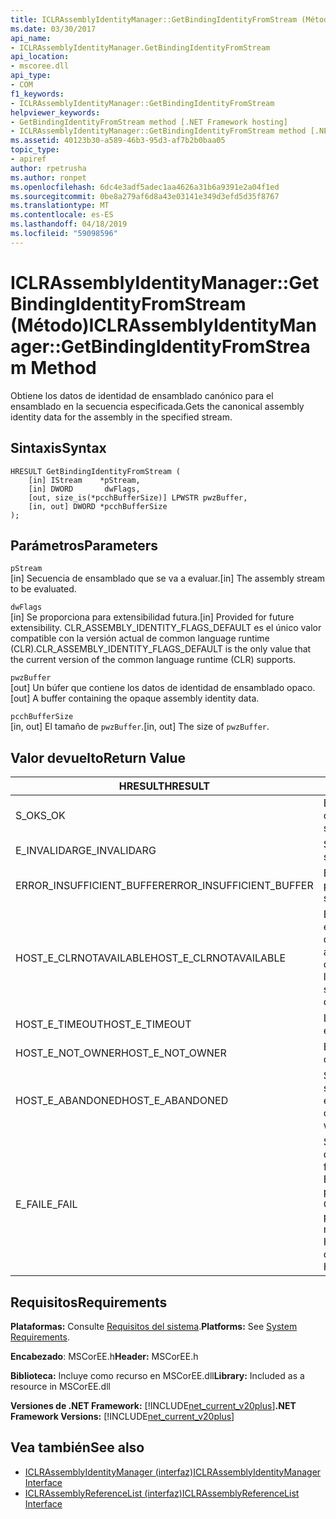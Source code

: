 ```yaml
---
title: ICLRAssemblyIdentityManager::GetBindingIdentityFromStream (Método)
ms.date: 03/30/2017
api_name:
- ICLRAssemblyIdentityManager.GetBindingIdentityFromStream
api_location:
- mscoree.dll
api_type:
- COM
f1_keywords:
- ICLRAssemblyIdentityManager::GetBindingIdentityFromStream
helpviewer_keywords:
- GetBindingIdentityFromStream method [.NET Framework hosting]
- ICLRAssemblyIdentityManager::GetBindingIdentityFromStream method [.NET Framework hosting]
ms.assetid: 40123b30-a589-46b3-95d3-af7b2b0baa05
topic_type:
- apiref
author: rpetrusha
ms.author: ronpet
ms.openlocfilehash: 6dc4e3adf5adec1aa4626a31b6a9391e2a04f1ed
ms.sourcegitcommit: 0be8a279af6d8a43e03141e349d3efd5d35f8767
ms.translationtype: MT
ms.contentlocale: es-ES
ms.lasthandoff: 04/18/2019
ms.locfileid: "59098596"
---
```

# <a name="iclrassemblyidentitymanagergetbindingidentityfromstream-method"></a><span data-ttu-id="6e347-102">ICLRAssemblyIdentityManager::GetBindingIdentityFromStream (Método)</span><span class="sxs-lookup"><span data-stu-id="6e347-102">ICLRAssemblyIdentityManager::GetBindingIdentityFromStream Method</span></span>
<span data-ttu-id="6e347-103">Obtiene los datos de identidad de ensamblado canónico para el ensamblado en la secuencia especificada.</span><span class="sxs-lookup"><span data-stu-id="6e347-103">Gets the canonical assembly identity data for the assembly in the specified stream.</span></span>  
  
## <a name="syntax"></a><span data-ttu-id="6e347-104">Sintaxis</span><span class="sxs-lookup"><span data-stu-id="6e347-104">Syntax</span></span>  
  
```  
HRESULT GetBindingIdentityFromStream (  
    [in] IStream    *pStream,  
    [in] DWORD       dwFlags,  
    [out, size_is(*pcchBufferSize)] LPWSTR pwzBuffer,  
    [in, out] DWORD *pcchBufferSize  
);  
```  
  
## <a name="parameters"></a><span data-ttu-id="6e347-105">Parámetros</span><span class="sxs-lookup"><span data-stu-id="6e347-105">Parameters</span></span>  
 `pStream`  
 <span data-ttu-id="6e347-106">[in] Secuencia de ensamblado que se va a evaluar.</span><span class="sxs-lookup"><span data-stu-id="6e347-106">[in] The assembly stream to be evaluated.</span></span>  
  
 `dwFlags`  
 <span data-ttu-id="6e347-107">[in] Se proporciona para extensibilidad futura.</span><span class="sxs-lookup"><span data-stu-id="6e347-107">[in] Provided for future extensibility.</span></span> <span data-ttu-id="6e347-108">CLR_ASSEMBLY_IDENTITY_FLAGS_DEFAULT es el único valor compatible con la versión actual de common language runtime (CLR).</span><span class="sxs-lookup"><span data-stu-id="6e347-108">CLR_ASSEMBLY_IDENTITY_FLAGS_DEFAULT is the only value that the current version of the common language runtime (CLR) supports.</span></span>  
  
 `pwzBuffer`  
 <span data-ttu-id="6e347-109">[out] Un búfer que contiene los datos de identidad de ensamblado opaco.</span><span class="sxs-lookup"><span data-stu-id="6e347-109">[out] A buffer containing the opaque assembly identity data.</span></span>  
  
 `pcchBufferSize`  
 <span data-ttu-id="6e347-110">[in, out] El tamaño de `pwzBuffer`.</span><span class="sxs-lookup"><span data-stu-id="6e347-110">[in, out] The size of `pwzBuffer`.</span></span>  
  
## <a name="return-value"></a><span data-ttu-id="6e347-111">Valor devuelto</span><span class="sxs-lookup"><span data-stu-id="6e347-111">Return Value</span></span>  
  
|<span data-ttu-id="6e347-112">HRESULT</span><span class="sxs-lookup"><span data-stu-id="6e347-112">HRESULT</span></span>|<span data-ttu-id="6e347-113">Descripción</span><span class="sxs-lookup"><span data-stu-id="6e347-113">Description</span></span>|  
|-------------|-----------------|  
|<span data-ttu-id="6e347-114">S_OK</span><span class="sxs-lookup"><span data-stu-id="6e347-114">S_OK</span></span>|<span data-ttu-id="6e347-115">El método se devolvió correctamente.</span><span class="sxs-lookup"><span data-stu-id="6e347-115">The method returned successfully.</span></span>|  
|<span data-ttu-id="6e347-116">E_INVALIDARG</span><span class="sxs-lookup"><span data-stu-id="6e347-116">E_INVALIDARG</span></span>|<span data-ttu-id="6e347-117">Suministrado `pStream` es null.</span><span class="sxs-lookup"><span data-stu-id="6e347-117">The supplied `pStream` is null.</span></span>|  
|<span data-ttu-id="6e347-118">ERROR_INSUFFICIENT_BUFFER</span><span class="sxs-lookup"><span data-stu-id="6e347-118">ERROR_INSUFFICIENT_BUFFER</span></span>|<span data-ttu-id="6e347-119">El tamaño de `pwzBuffer` es demasiado pequeño.</span><span class="sxs-lookup"><span data-stu-id="6e347-119">The size of `pwzBuffer` is too small.</span></span>|  
|<span data-ttu-id="6e347-120">HOST_E_CLRNOTAVAILABLE</span><span class="sxs-lookup"><span data-stu-id="6e347-120">HOST_E_CLRNOTAVAILABLE</span></span>|<span data-ttu-id="6e347-121">El CLR no se ha cargado en un proceso o el CLR se encuentra en un estado en el que no se puede ejecutar código administrado o procesar la llamada correctamente.</span><span class="sxs-lookup"><span data-stu-id="6e347-121">The CLR has not been loaded into a process, or the CLR is in a state in which it cannot run managed code or process the call successfully.</span></span>|  
|<span data-ttu-id="6e347-122">HOST_E_TIMEOUT</span><span class="sxs-lookup"><span data-stu-id="6e347-122">HOST_E_TIMEOUT</span></span>|<span data-ttu-id="6e347-123">La llamada ha agotado el tiempo de espera.</span><span class="sxs-lookup"><span data-stu-id="6e347-123">The call timed out.</span></span>|  
|<span data-ttu-id="6e347-124">HOST_E_NOT_OWNER</span><span class="sxs-lookup"><span data-stu-id="6e347-124">HOST_E_NOT_OWNER</span></span>|<span data-ttu-id="6e347-125">El llamador no posee el bloqueo.</span><span class="sxs-lookup"><span data-stu-id="6e347-125">The caller does not own the lock.</span></span>|  
|<span data-ttu-id="6e347-126">HOST_E_ABANDONED</span><span class="sxs-lookup"><span data-stu-id="6e347-126">HOST_E_ABANDONED</span></span>|<span data-ttu-id="6e347-127">Se canceló un evento mientras un subproceso bloqueado o fibra estaba esperando en ella.</span><span class="sxs-lookup"><span data-stu-id="6e347-127">An event was canceled while a blocked thread or fiber was waiting on it.</span></span>|  
|<span data-ttu-id="6e347-128">E_FAIL</span><span class="sxs-lookup"><span data-stu-id="6e347-128">E_FAIL</span></span>|<span data-ttu-id="6e347-129">Se ha producido un error irrecuperable desconocido.</span><span class="sxs-lookup"><span data-stu-id="6e347-129">An unknown catastrophic failure occurred.</span></span> <span data-ttu-id="6e347-130">Si el método devuelve E_FAIL, CLR ya no es utilizable dentro del proceso.</span><span class="sxs-lookup"><span data-stu-id="6e347-130">If a method returns E_FAIL, the CLR is no longer usable within the process.</span></span> <span data-ttu-id="6e347-131">Las llamadas posteriores a métodos de hospedaje devuelven HOST_E_CLRNOTAVAILABLE.</span><span class="sxs-lookup"><span data-stu-id="6e347-131">Subsequent calls to hosting methods return HOST_E_CLRNOTAVAILABLE.</span></span>|  
  
## <a name="requirements"></a><span data-ttu-id="6e347-132">Requisitos</span><span class="sxs-lookup"><span data-stu-id="6e347-132">Requirements</span></span>  
 <span data-ttu-id="6e347-133">**Plataformas:** Consulte [Requisitos del sistema](../../../../docs/framework/get-started/system-requirements.md).</span><span class="sxs-lookup"><span data-stu-id="6e347-133">**Platforms:** See [System Requirements](../../../../docs/framework/get-started/system-requirements.md).</span></span>  
  
 <span data-ttu-id="6e347-134">**Encabezado**: MSCorEE.h</span><span class="sxs-lookup"><span data-stu-id="6e347-134">**Header:** MSCorEE.h</span></span>  
  
 <span data-ttu-id="6e347-135">**Biblioteca:** Incluye como recurso en MSCorEE.dll</span><span class="sxs-lookup"><span data-stu-id="6e347-135">**Library:** Included as a resource in MSCorEE.dll</span></span>  
  
 <span data-ttu-id="6e347-136">**Versiones de .NET Framework:** [!INCLUDE[net_current_v20plus](../../../../includes/net-current-v20plus-md.md)]</span><span class="sxs-lookup"><span data-stu-id="6e347-136">**.NET Framework Versions:** [!INCLUDE[net_current_v20plus](../../../../includes/net-current-v20plus-md.md)]</span></span>  
  
## <a name="see-also"></a><span data-ttu-id="6e347-137">Vea también</span><span class="sxs-lookup"><span data-stu-id="6e347-137">See also</span></span>

- [<span data-ttu-id="6e347-138">ICLRAssemblyIdentityManager (interfaz)</span><span class="sxs-lookup"><span data-stu-id="6e347-138">ICLRAssemblyIdentityManager Interface</span></span>](../../../../docs/framework/unmanaged-api/hosting/iclrassemblyidentitymanager-interface.md)
- [<span data-ttu-id="6e347-139">ICLRAssemblyReferenceList (interfaz)</span><span class="sxs-lookup"><span data-stu-id="6e347-139">ICLRAssemblyReferenceList Interface</span></span>](../../../../docs/framework/unmanaged-api/hosting/iclrassemblyreferencelist-interface.md)
